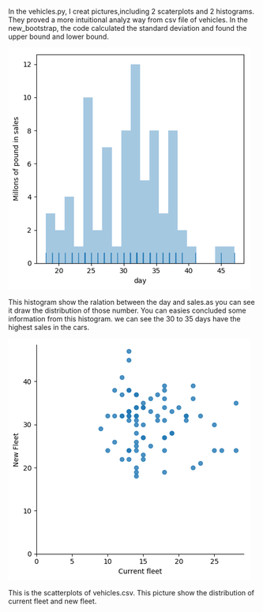 In the vehicles.py, I creat pictures,including 2 scaterplots and  2 histograms. They proved a more intuitional analyz way from csv file of vehicles. In the new_bootstrap, the code calculated the standard deviation and found the upper bound and lower bound.

![logo](./hist_vehi.png?raw=true)

This histogram show the ralation between the day and sales.as you can see it draw the distribution of those number. You can easies concluded some information from this histogram. we can see the 30 to 35 days have the highest sales in the cars.

![logo](./scate_vehi.png?raw=true)

This is the scatterplots of vehicles.csv. This picture show the distribution of current fleet and new fleet.
